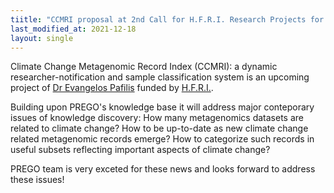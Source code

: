```yaml
---
tiitle: "CCMRI proposal at 2nd Call for H.F.R.I. Research Projects for Researchers gets approved!"
last_modified_at: 2021-12-18
layout: single
---
```


Climate Change Metagenomic Record Index (CCMRI): a dynamic researcher-notification and sample classification system is an upcoming project of [Dr Evangelos Pafilis](http://lab42open.hcmr.gr/people/evangelospafilis/) funded by [H.F.R.I.](https://www.elidek.gr/call/2i-prokiryxi-ereynitikon-ergon-el-id-e-k-gia-tin-enischysi-melon-dep-kai-ereyniton-trion/).

Building upon PREGO's knowledge base it will address major conteporary issues of knowledge discovery:
How many metagenomics datasets are related to climate change?
How to be up-to-date as new climate change related metagenomic records emerge?
How to categorize such records in useful subsets reflecting important aspects of climate change?

PREGO team is very exceted for these news and looks forward to address these issues! 
